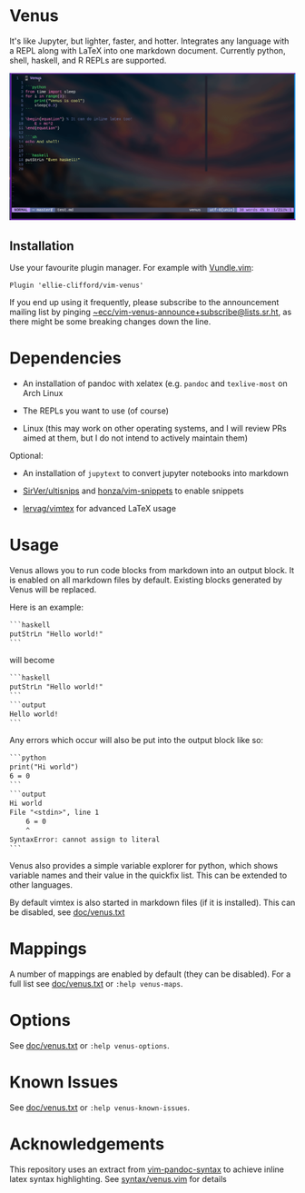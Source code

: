 # Venus

It's like Jupyter, but lighter, faster, and hotter. Integrates any language
with a REPL along with  LaTeX into one markdown document. Currently python,
shell, haskell, and R REPLs are supported.

![Demo](demo.gif)

## Installation

Use your favourite plugin manager. For example with
[Vundle.vim](https://github.com/VundleVim/Vundle.vim):
```vimscript
Plugin 'ellie-clifford/vim-venus'
```

If you end up using it frequently, please subscribe to the announcement mailing
list by pinging
[~ecc/vim-venus-announce+subscribe@lists.sr.ht](mailto:~ecc/vim-venus-announce+subscribe@lists.sr.ht),
as there might be some breaking changes down the line.

# Dependencies

- An installation of pandoc with xelatex (e.g. `pandoc` and `texlive-most` on
  Arch Linux

- The REPLs you want to use (of course)

- Linux (this may work on other operating systems, and I will review PRs aimed
  at them, but I do not intend to actively maintain them)

Optional:

- An installation of `jupytext` to convert jupyter notebooks into markdown

- [SirVer/ultisnips](https://github.com/SirVer/ultisnips) and
  [honza/vim-snippets](https://github.com/honza/vim-snippets) to enable
  snippets

- [lervag/vimtex](https://github.com/lervag/vimtex) for advanced LaTeX usage

# Usage

Venus allows you to run code blocks from markdown into an output block. It is
enabled on all markdown files by default. Existing blocks generated by
Venus will be replaced.

Here is an example:

    ```haskell
    putStrLn "Hello world!"
    ```

will become

    ```haskell
    putStrLn "Hello world!"
    ```
    ```output
    Hello world!
    ```

Any errors which occur will also be put into the output block like so:

	```python
	print("Hi world")
	6 = 0
	```
	```output
	Hi world
	File "<stdin>", line 1
		6 = 0
		^
	SyntaxError: cannot assign to literal
	```

Venus also provides a simple variable explorer for python, which shows variable
names and their value in the quickfix list. This can be extended to other
languages.

By default vimtex is also started in markdown files (if it is installed). This
can be disabled, see [doc/venus.txt](./doc/venus.txt)

# Mappings

A number of mappings are enabled by default (they can be disabled). For a full
list see [doc/venus.txt](./doc/venus.txt) or `:help venus-maps`.

# Options

See [doc/venus.txt](./doc/venus.txt) or `:help venus-options`.

# Known Issues

See [doc/venus.txt](./doc/venus.txt) or `:help venus-known-issues`.

# Acknowledgements

This repository uses an extract from
[vim-pandoc-syntax](https://github.com/vim-pandoc/vim-pandoc-syntax) to achieve
inline latex syntax highlighting. See [syntax/venus.vim](./syntax/venus.vim)
for details

